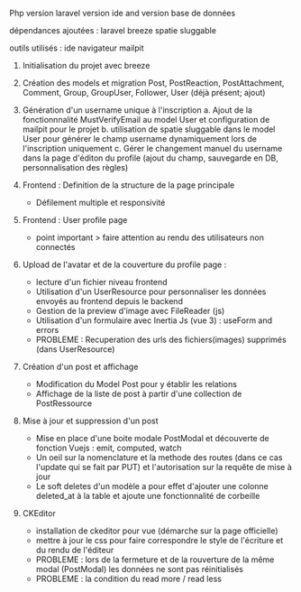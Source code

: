 Php version
laravel version
ide and version
base de données

dépendances ajoutées : 
    laravel breeze
    spatie sluggable

outils utilisés :
    ide
    navigateur
    mailpit

1. Initialisation du projet avec breeze

2. Création des models et migration
   Post, PostReaction, PostAttachment, Comment, Group, GroupUser, Follower, User (déjà présent; ajout)

3. Génération d'un username unique à l'inscription
   a. Ajout de la fonctionnnalité MustVerifyEmail au model User et configuration de mailpit pour le projet
   b. utilisation de spatie sluggable dans le model User pour générer le champ username dynamiquement lors de l'inscription uniquement
   c. Gérer le changement manuel du username dans la page d'éditon du profile (ajout du champ, sauvegarde en DB, personnalisation des règles)

4. Frontend : Definition de la structure de la page principale
    - Défilement multiple et responsivité
   
5. Frontend : User profile page
   - point important > faire attention au rendu des utilisateurs non connectés
   
6. Upload de l'avatar et de la couverture du profile page : 
   - lecture d'un fichier niveau frontend
   - Utilisation d'un UserResource pour personnaliser les données envoyés au frontend depuis le backend
   - Gestion de la preview d'image avec FileReader (js)
   - Utilisation d'un formulaire avec Inertia Js (vue 3) : useForm and errors
   - PROBLEME : Recuperation des urls des fichiers(images) supprimés (dans UserResource)

7. Création d'un post et affichage
   - Modification du Model Post pour y établir les relations
   - Affichage de la liste de post à partir d'une collection de PostRessource
    
8. Mise à jour et suppression d'un post
    - Mise en place d'une boite modale PostModal et découverte de fonction Vuejs : emit, computed, watch
    - Un oeil sur la nomenclature et la methode des routes (dans ce cas l'update qui se fait par PUT)
        et l'autorisation sur la requête de mise à jour
    - Le soft deletes d'un modèle a pour effet d'ajouter une colonne deleted_at à la table et ajoute une fonctionnalité de corbeille

9. CKEditor
    - installation de ckeditor pour vue (démarche sur la page officielle)
    - mettre à jour le css pour faire correspondre le style de l'écriture et du rendu de l'éditeur
    - PROBLEME : lors de la fermeture et de la rouverture de la même modal (PostModal) les données ne sont pas réinitialisés
    - PROBLEME : la condition du read more / read less
